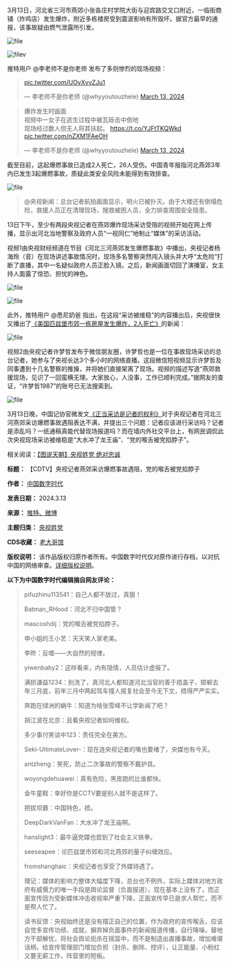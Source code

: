 3月13日，河北省三河市燕郊小张各庄村学院大街与迎宾路交叉口附近，一临街商铺（炸鸡店）发生爆炸，附近多栋楼房受到震波影响有所毁坏。据官方最早的通报，该事故疑由燃气泄露所引发。


![file](https://chinadigitaltimes.net/chinese/files/2024/03/image-1710335164192.png)  

![filev](https://chinadigitaltimes.net/chinese/files/2024/03/image-1710330535537.png)


推特用户 @李老师不是你老师 发布了多则惨烈的现场视频：



> 
> [pic.twitter.com/UOyXvvZJu1](https://t.co/UOyXvvZJu1)
> 
> 
> — 李老师不是你老师 (@whyyoutouzhele) [March 13, 2024](https://twitter.com/whyyoutouzhele/status/1767717669015552418?ref_src=twsrc%5Etfw)
> 
> 




> 
> 爆炸发生时画面  
> 视频中一女子在逃生过程中被瓦砾击中倒地  
> 现场经过数人但无人将其扶起。 <https://t.co/YJFtTKQWkd> [pic.twitter.com/nZXM1FAeOH](https://t.co/nZXM1FAeOH)
> 
> 
> — 李老师不是你老师 (@whyyoutouzhele) [March 13, 2024](https://twitter.com/whyyoutouzhele/status/1767829983290864088?ref_src=twsrc%5Etfw)
> 
> 



截至目前，这起爆燃事故已造成2人死亡，26人受伤。中国青年报指河北燕郊3年内已发生3起爆燃事故，质疑此类安全风险未能得到有效排查。


![file](https://chinadigitaltimes.net/chinese/files/2024/03/image-1710330649844.png)



> 
> @央视新闻：总台记者航拍画面显示，明火已被扑灭。由于大楼还有倒塌危险，救援人员正在清理现场，搜救被困人员，全力排查周围安全隐患。
> 
> 
> 



13日下午，至少有两段央视记者在燕郊爆炸现场采访受阻的视频开始在网上传播，显示出河北当地警察及政府人员“一视同仁”地制止“媒体”的采访活动。


视频1由央视财经频道在节目《河北三河燕郊发生爆燃事故》中播出，央视记者杨海玲（音）在现场讲述事故情况时，现场多名警察突然闯入镜头并大呼“太危险”打断了直播，其中一名疑似政府人员正脸入镜。之后，新闻画面切回了演播室，女主持人面露了惊恐、担忧的神色。


![file](https://chinadigitaltimes.net/chinese/files/2024/03/image-1710335982682.png)  

![file](https://chinadigitaltimes.net/chinese/files/2024/03/image-1710335991360.png)



此外，推特用户 @悉尼奶爸 指出，在这段“采访被维稳”的内容播出后，央视很快又播出了[《美国匹兹堡市郊一栋房屋发生爆炸，2人死亡》](https://twitter.com/SydneyDaddy1/status/1767857630452805976 "《美国匹兹堡市郊一栋房屋发生爆炸，2人死亡》")的新闻：


![file](https://chinadigitaltimes.net/chinese/files/2024/03/image-1710337976804.png)


视频2由央视记者许梦哲发布于微信朋友圈，许梦哲也是一位在事故现场采访的总台记者，她参与了央视长达3个多小时的网络直播。这段微信短视频显示许梦哲及同事遭到十几名警察的推搡，并将她们直接架离了现场。视频的描述写道“燕郊救援现场，见识了一回蛮横无理。大家放心，人没事，工作已顺利完成。”据网友的查证，“许梦哲1987”的账号已无法搜索到。


![file](https://chinadigitaltimes.net/chinese/files/2024/03/image-1710336787195.png)  




3月13日晚，中国记协官微发文[《正当采访是记者的权利》](https://www.bjnews.com.cn/detail/1710337248129175.html "《正当采访是记者的权利》")对于央视记者在河北三河燕郊采访爆燃事故遇阻表达不满，并提出三个问题：记者应该进行采访吗？记者是添乱吗？一纸通稿真能代替现场报道吗？而在墙内外社交平台上，有网民调侃此次央视现场采访被维稳是“大水冲了龙王庙”、“党的喉舌被党掐脖子”。


相关阅读：[【图说天朝】央视姓党 绝对忠诚](https://chinadigitaltimes.net/chinese/429604.html "【图说天朝】央视姓党 绝对忠诚")




**标题：** 【CDTV】央视记者燕郊采访爆燃事故遇阻，党的喉舌被党掐脖子  

**作者：** [中国数字时代](https://chinadigitaltimes.net/space/中国数字时代)  

**发表日期：** 2024.3.13  

**来源：** [推特、微博](https://chinadigitaltimes.net/chinese/feed)  

**主题归类：** [央视姓党](https://chinadigitaltimes.net/space/央视姓党)  

**CDS收藏：** [老大哥馆](https://chinadigitaltimes.net/space/%E8%80%81%E5%A4%A7%E5%93%A5%E9%A6%86)  

**版权说明：** 该作品版权归原作者所有。中国数字时代仅对原作进行存档，以对抗中国的网络审查。[详细版权说明](https://chinadigitaltimes.net/chinese/copyright)。


**以下为中国数字时代编辑摘自网友评论：** 



> 
> pifuzhinu113541：自己人都不放过，真狠！
> 
> 
> Batman\_RHood：河北不归中国管？
> 
> 
> mascoshdij：党的喉舌被党掐脖子。
> 
> 
> 申小姐的王小艺：天天笑人家老美。
> 
> 
> 李昸：反噬——大自然的规律。
> 
> 
> yiwenbaby2：这样看来，内有隐情，人员估计虚报了。
> 
> 
> 满损谦益1234：别洗了，真河北人都知道河北当官的善于捂盖子，邯郸去年三月底，前年三月中两起驾车撞人报复社会至今无下文，捂得严严实实。
> 
> 
> 奔跑在绿洲的蜗牛：知道为啥张雪峰不让学新闻了吧？
> 
> 
> 胡江波在北京：且看央视记者如何维权。
> 
> 
> 多少事付笑谈中123：责任完全在美方。
> 
> 
> Seki-UltimateLover-：现在连央视记者的嘴也要堵了，央媒也有今天。
> 
> 
> antzheng：笑死，防止二次事故的警察不戴护具。
> 
> 
> woyongdehuawei：真有危险，黑皮跑的比谁都快。
> 
> 
> 金牛童鞋：幸好你是CCTV要是别人就不是这样了。
> 
> 
> 把拔坝霸：中国特色，捂。
> 
> 
> DeepDarkVanFan：大水冲了龙王庙啊。
> 
> 
> hanslight3：最牛逼党媒也尝到了社会主义铁拳。
> 
> 
> seeseapee：论匹兹堡市郊和河北燕郊的量子纠缠效应。
> 
> 
> fromshanghaic：央视记者也享受了外媒待遇了。
> 
> 
> 理记：媒体的影响力整体大幅度下降，总台也不例外，实际上媒体对地方政府有威慑力的唯一手段是舆论监督（负面报道），现在基本上没有了，而正面宣传因为受新媒体冲击收视率严重下降，正面宣传早已是求人帮忙，而不是帮人忙了。
> 
> 
> 读书反馈：央视始终还是没有摆正自己的位置，作为政府的宣传喉舌，应该自觉多宣传功绩、成就，摒弃掉负面事件的新闻报道传播，自行降噪，替地方干部解忧，将社会舆论扼杀在摇篮中，而不是制造出直播事故，增加难堪话柄，给宣传管理部门增加负担（封杀、删除、控评），让正能量、小粉红又要无薪工作，阵营里的短板。
> 
> 
> 

